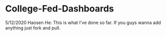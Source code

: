 # College-Fed-Dashboards
5/12/2020 Haosen He:
This is what I've done so far. If you guys wanna add anything just fork and pull.
